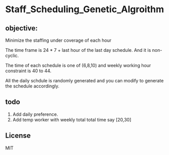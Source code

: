 # Staff_Scheduling_Genetic_Algroithm
## objective:
Minimize the staffing under coverage of each hour 


The time frame is 24 * 7 + last hour of the last day schedule. And it is non-cyclic.

The time of each schedule is one of (6,8,10) and weekly working hour constraint is 40 to 44.

All the daily schdule is randomly generated and you can modify to generate the schedule accordingly.

## todo
1. Add daily preference.
2. Add temp worker with weekly total total time say [20,30]

License
-------

MIT

